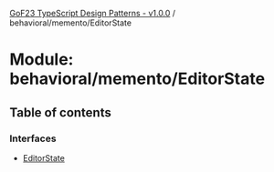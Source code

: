 [GoF23 TypeScript Design Patterns - v1.0.0](../README.md) / behavioral/memento/EditorState

# Module: behavioral/memento/EditorState

## Table of contents

### Interfaces

- [EditorState](../interfaces/behavioral_memento_EditorState.EditorState.md)
